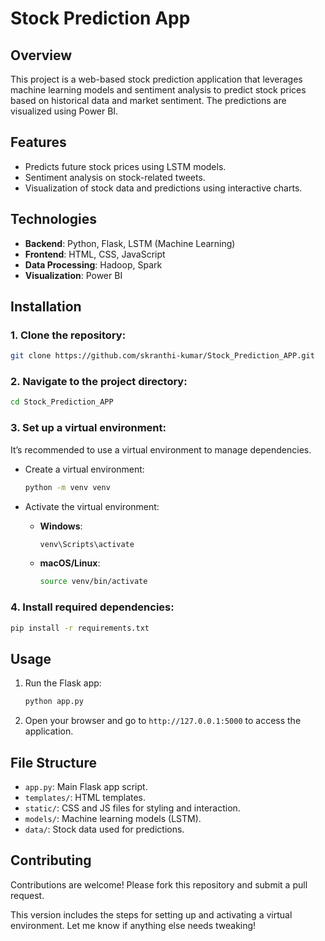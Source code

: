 # Stock Prediction App

## Overview
This project is a web-based stock prediction application that leverages machine learning models and sentiment analysis to predict stock prices based on historical data and market sentiment. The predictions are visualized using Power BI.

## Features
- Predicts future stock prices using LSTM models.
- Sentiment analysis on stock-related tweets.
- Visualization of stock data and predictions using interactive charts.

## Technologies
- **Backend**: Python, Flask, LSTM (Machine Learning)
- **Frontend**: HTML, CSS, JavaScript
- **Data Processing**: Hadoop, Spark
- **Visualization**: Power BI

## Installation

### 1. Clone the repository:
```bash
git clone https://github.com/skranthi-kumar/Stock_Prediction_APP.git
```

### 2. Navigate to the project directory:
```bash
cd Stock_Prediction_APP
```

### 3. Set up a virtual environment:
It’s recommended to use a virtual environment to manage dependencies.

- Create a virtual environment:
  ```bash
  python -m venv venv
  ```

- Activate the virtual environment:

  - **Windows**:
    ```bash
    venv\Scripts\activate
    ```
  - **macOS/Linux**:
    ```bash
    source venv/bin/activate
    ```

### 4. Install required dependencies:
```bash
pip install -r requirements.txt
```

## Usage
1. Run the Flask app:
   ```bash
   python app.py
   ```
2. Open your browser and go to `http://127.0.0.1:5000` to access the application.

## File Structure
- `app.py`: Main Flask app script.
- `templates/`: HTML templates.
- `static/`: CSS and JS files for styling and interaction.
- `models/`: Machine learning models (LSTM).
- `data/`: Stock data used for predictions.

## Contributing
Contributions are welcome! Please fork this repository and submit a pull request.



This version includes the steps for setting up and activating a virtual environment. Let me know if anything else needs tweaking!
